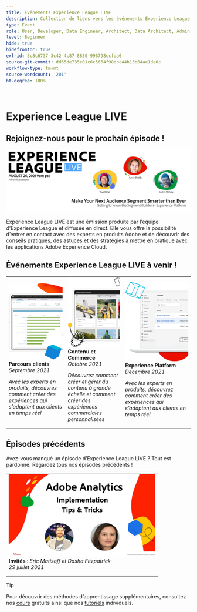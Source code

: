 ```yaml
---
title: Événements Experience League LIVE
description: Collection de liens vers les événements Experience League LIVE précédents
type: Event
role: User, Developer, Data Engineer, Architect, Data Architect, Admin, Leader
level: Beginner
hide: true
hidefromtoc: true
exl-id: 3c8c6737-3c42-4c87-8850-996798ccfda6
source-git-commit: dd65de735e01c6c5654f98dbc44b13b64ae1de0c
workflow-type: tm+mt
source-wordcount: '201'
ht-degree: 100%

---
```


# Experience League LIVE

## Rejoignez-nous pour le prochain épisode !

<a href="https://www.youtube.com/watch?v=rogVKsTFbWk"><img alt="en cliquant, vous serez redirigé vers la salle d’attente Experience League Live sur YouTube" src="assets/1440x492.png" /></a>

Experience League LIVE est une émission produite par l’équipe d’Experience League et diffusée en direct.  Elle vous offre la possibilité d’entrer en contact avec des experts en produits Adobe et de découvrir des conseils pratiques, des astuces et des stratégies à mettre en pratique avec les applications Adobe Experience Cloud.


## Événements Experience League LIVE à venir !

<table>
<tr>
  <td>
      <img alt="Content Services" src="./assets/journeys.png" />
     <div>
          <strong>Parcours clients</strong>
     </div>
     <div>
          <em>Septembre 2021</em>
     </div>
    <p>
    <em>Avec les experts en produits, découvrez comment créer des expériences qui s’adaptent aux clients en temps réel</em>
    <p>
  </td>
  <td>
      <img alt="Content Services" src="./assets/content.png" />
     <div>
          <strong>Contenu et Commerce</strong>
     <div>
          <em>Octobre 2021</em>
     </div>
     </div>
    <p>
    <em>Découvrez comment créer et gérer du contenu à grande échelle et comment créer des expériences commerciales personnalisées</em>
    <p>
  </td>
  <td>
      <img alt="Content Services" src="./assets/platform.png" />
     <div>
          <strong>Experience Platform</strong>
     </div>
     <div>
          <em>Décembre 2021</em>
     </div>    
    <p>
    <em>Avec les experts en produits, découvrez comment créer des expériences qui s’adaptent aux clients en temps réel</em>
    <p>
  </td>
</tr>
</table>


## Épisodes précédents

Avez-vous manqué un épisode d’Experience League LIVE ? Tout est pardonné. Regardez tous nos épisodes précédents !

<table>
<tr>

<td>
    <a href="https://www.youtube.com/watch?v=lxOvLCzEGBI">
      <img height="225" width="400" alt="Experience League LIVE" src="assets/exl-live-after2.jpg" />
    </a>
     <div>
          <strong>Invités</strong> : <i>Eric Matisoff et Dasha Fitzpatrick</i>
     </div>
     <div>
          <em>29 juillet 2021</em>
     </div>    
    <p>
    <em></em>
    <p>
  </td>
</tr>
</table>

>[!TIP]
>
>Pour découvrir des méthodes d’apprentissage supplémentaires, consultez nos [cours](https://experienceleague.adobe.com/?lang=fr#dashboard/learning) gratuits ainsi que nos [tutoriels](https://experienceleague.adobe.com/docs/home-tutorials.html?lang=fr) individuels.
